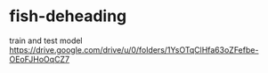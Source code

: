 # fish-deheading
train and test model
https://drive.google.com/drive/u/0/folders/1YsOTqClHfa63oZFefbe-OEoFJHoOqCZ7
